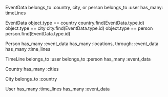 EventData
belongs_to :country, city, or person
belongs_to :user
has_many: timeLines

EventData
object.type == country
country.find(EventData.type.id)
object.type == city
city.find(EventData.type.id)
object.type == person
person.find(EventData.type.id)


Person
has_many :event_data
has_many :locations, through: :event_data
has_many :time_lines

TimeLine
belongs_to :user
belongs_to :person
has_many :event_data

Country
has_many :cities

City
belongs_to :country

User
has_many :time_lines
has_many :event_data